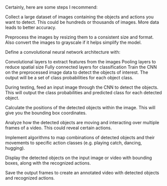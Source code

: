 Certainly, here are some steps I recommend:

Collect a large dataset of images containing the objects and actions you want to detect. This could be hundreds or thousands of images. More data leads to better accuracy.

Preprocess the images by resizing them to a consistent size and format. Also convert the images to grayscale if it helps simplify the model.

Define a convolutional neural network architecture with:

Convolutional layers to extract features from the images
Pooling layers to reduce spatial size
Fully connected layers for classification
Train the CNN on the preprocessed image data to detect the objects of interest. The output will be a set of class probabilities for each object class.

During testing, feed an input image through the CNN to detect the objects. This will output the class probabilities and predicted class for each detected object.

Calculate the positions of the detected objects within the image. This will give you the bounding box coordinates.

Analyze how the detected objects are moving and interacting over multiple frames of a video. This could reveal certain actions.

Implement algorithms to map combinations of detected objects and their movements to specific action classes (e.g. playing catch, dancing, hugging).

Display the detected objects on the input image or video with bounding boxes, along with the recognized actions.

Save the output frames to create an annotated video with detected objects and recognized actions.

